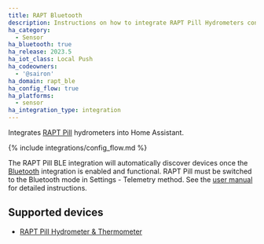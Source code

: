 ```yaml
---
title: RAPT Bluetooth
description: Instructions on how to integrate RAPT Pill Hydrometers configured in Bluetooth mode into Home Assistant.
ha_category:
  - Sensor
ha_bluetooth: true
ha_release: 2023.5
ha_iot_class: Local Push
ha_codeowners:
  - '@sairon'
ha_domain: rapt_ble
ha_config_flow: true
ha_platforms:
  - sensor
ha_integration_type: integration
---
```


Integrates [RAPT Pill](https://www.kegland.com.au/rapt-pill-hydrometer-thermometer-wifi-bluetooth.html) hydrometers into Home Assistant.

{% include integrations/config_flow.md %}

The RAPT Pill BLE integration will automatically discover devices once the [Bluetooth](/integrations/bluetooth) integration is enabled and functional. RAPT Pill must be switched to the Bluetooth mode in Settings - Telemetry method. See the [user manual](https://www.kegland.com.au/media/pdf/KL20596%20-%20RAPT%20Pill%20Hydrometer%20and%20Thermometer%20Quick%20Start%20Guide.pdf) for detailed instructions.

## Supported devices

- [RAPT Pill Hydrometer & Thermometer](https://www.kegland.com.au/rapt-pill-hydrometer-thermometer-wifi-bluetooth.html)

